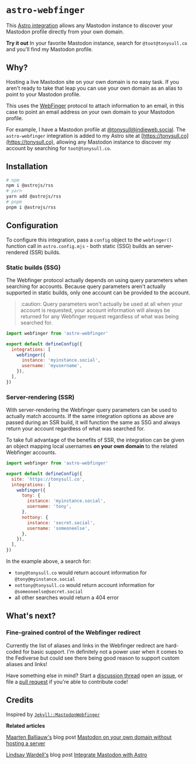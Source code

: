 # `astro-webfinger`

This [Astro integration](https://docs.astro.build/en/guides/integrations-guide/) allows any Mastodon instance to discover your Mastodon profile directly from your own domain.

**Try it out** In your favorite Mastodon instance, search for `@toot@tonysull.co` and you'll find my Mastodon profile.

## Why?

Hosting a live Mastodon site on your own domain is no easy task. If you aren't ready to take that leap you can use your own domain as an alias to point to your Mastodon profile.

This uses the [WebFinger](https://webfinger.net/) protocol to attach information to an email, in this case to point an email address on your own domain to your Mastodon profile.

For example, I have a Mastodon profile at [@tonysull@indieweb.social](https://indieweb.social/@tonysull). The `astro-webfinger` integration is added to my Astro site at [https://tonysull.co](https://tonysull.co), allowing any Mastodon instance to discover my account by searching for `toot@tonysull.co`.

## Installation

```bash
# npm
npm i @astrojs/rss
# yarn
yarn add @astrojs/rss
# pnpm
pnpm i @astrojs/rss
```

## Configuration

To configure this integration, pass a `config` object to the `webfinger()` function call in `astro.config.mjs` - both static (SSG) builds an server-rendered (SSR) builds.

### Static builds (SSG)

The Webfinger protocol actually depends on using query parameters when searching for accounts. Because query parameters aren't actually supported in static builds, only one account can be provided to the account.

> :caution: Query parameters won't actually be used at all when your account is requested, your account information will always be returned for any Webfinger request regardless of what was being searched for.

```js
import webfinger from 'astro-webfinger'

export default defineConfig({
  integrations: [
    webfinger({
      instance: 'myinstance.social',
      username: 'myusername',
    }),
  ],
})
```

### Server-rendering (SSR)

With server-rendering the Webfinger query parameters can be used to actually match accounts. If the same integration options as above are passed during an SSR build, it will function the same as SSG and always return your account regardless of what was searched for.

To take full advantage of the benefits of SSR, the integration can be given an object mapping local usernames **on your own domain** to the related Webfinger accounts.

```js
import webfinger from 'astro-webfinger'

export default defineConfig({
  site: 'https://tonysull.co',
  integrations: [
    webfinger({
      tony: {
        instance: 'myinstance.social',
        username: 'tony',
      },
      nottony: {
        instance: 'secret.social',
        username: 'someoneelse',
      },
    }),
  ],
})
```

In the example above, a search for:

- `tony@tonysull.co` would return account information for `@tony@myinstance.social`
- `nottony@tonysull.co` would return account information for `@someoneelse@secret.social`
- all other searches would return a 404 error

## What's next?

### Fine-grained control of the Webfinger redirect

Currently the list of aliases and links in the Webfinger redirect are hard-coded for basic support. I'm definitely not a power user when it comes to the Fediverse but could see there being good reason to support custom aliases and links!

Have something else in mind? Start a [discussion thread](https://github.com/tony-sull/astro-webfinger/discussions) open an [issue](https://github.com/tony-sull/astro-webfinger/issues), or file a [pull request](https://github.com/tony-sull/astro-webfinger/pulls) if you're able to contribute code!

## Credits

Inspired by [`Jekyll::MastodonWebfinger`](https://github.com/philnash/jekyll-mastodon_webfinger)

**Related articles**

[Maarten Balliauw's](https://maartenballiauw.be) blog post [Mastodon on your own domain without hosting a server](https://blog.maartenballiauw.be/post/2022/11/05/mastodon-own-donain-without-hosting-server.html)

[Lindsay Wardell's](https://lindsaykwardell.com) blog post [Integrate Mastodon with Astro](https://www.lindsaykwardell.com/blog/integrate-mastodon-with-astro)
